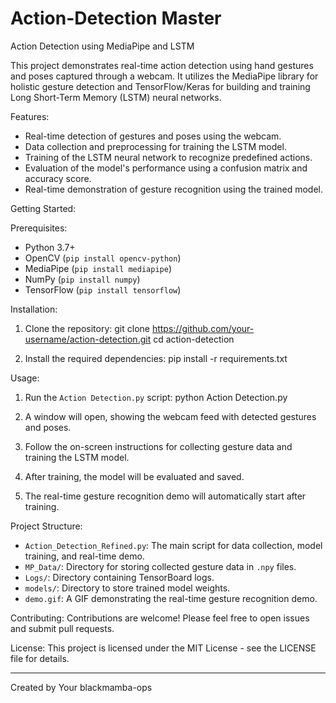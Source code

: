 # Action-Detection Master

Action Detection using MediaPipe and LSTM

This project demonstrates real-time action detection using hand gestures and poses captured through a webcam. It utilizes the MediaPipe library for holistic gesture detection and TensorFlow/Keras for building and training Long Short-Term Memory (LSTM) neural networks.

Features:

- Real-time detection of gestures and poses using the webcam.
- Data collection and preprocessing for training the LSTM model.
- Training of the LSTM neural network to recognize predefined actions.
- Evaluation of the model's performance using a confusion matrix and accuracy score.
- Real-time demonstration of gesture recognition using the trained model.

Getting Started:

Prerequisites:
- Python 3.7+
- OpenCV (`pip install opencv-python`)
- MediaPipe (`pip install mediapipe`)
- NumPy (`pip install numpy`)
- TensorFlow (`pip install tensorflow`)

Installation:
1. Clone the repository:
   git clone https://github.com/your-username/action-detection.git
   cd action-detection

2. Install the required dependencies:
   pip install -r requirements.txt

Usage:
1. Run the `Action Detection.py` script:
   python Action Detection.py

2. A window will open, showing the webcam feed with detected gestures and poses.
3. Follow the on-screen instructions for collecting gesture data and training the LSTM model.
4. After training, the model will be evaluated and saved.
5. The real-time gesture recognition demo will automatically start after training.

Project Structure:
- `Action_Detection_Refined.py`: The main script for data collection, model training, and real-time demo.
- `MP_Data/`: Directory for storing collected gesture data in `.npy` files.
- `Logs/`: Directory containing TensorBoard logs.
- `models/`: Directory to store trained model weights.
- `demo.gif`: A GIF demonstrating the real-time gesture recognition demo.

Contributing:
Contributions are welcome! Please feel free to open issues and submit pull requests.

License:
This project is licensed under the MIT License - see the LICENSE file for details.

---

Created by Your blackmamba-ops
